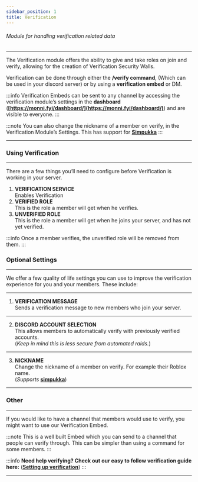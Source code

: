 ```yaml
---
sidebar_position: 1
title: Verification
---
```

###### Module for handling verification related data
***
The Verification module offers the ability to give and take roles on join and verify, allowing for the creation of Verification Security Walls.

Verification can be done through either the **/verify command**, (Which can be used in your discord server) or by using a **verification embed** or DM.

:::info
Verification Embeds can be sent to any channel by accessing the verification module’s settings in the **dashboard** (**[https://monni.fyi/dashboard/](https://monni.fyi/dashboard/)**) and are visible to everyone.
:::

:::note
You can also change the nickname of a member on verify, in the Verification Module’s Settings. This has support for [**Simpukka**](/simpukka)
:::

***
### Using Verification
---
There are a few things you’ll need to configure before Verification is working in your server.
1. **VERIFICATION SERVICE**  
Enables Verification
2. **VERIFIED ROLE**  
This is the role a member will get when he verifies.
3. **UNVERIFIED ROLE**  
This is the role a member will get when he joins your server, and has not yet verified.

:::info
Once a member verifies, the unverified role will be removed from them.
:::

### Optional Settings
---
We offer a few quality of life settings you can use to improve the verification experience for you and your members. These include:

---

1. **VERIFICATION MESSAGE**  
Sends a verification message to new members who join your server.

---

2. **DISCORD ACCOUNT SELECTION**  
This allows members to automatically verify with previously verified accounts.  
(*Keep in mind this is less secure from automated raids.*)

---

3. **NICKNAME**  
Change the nickname of a member on verify. For example their Roblox name.  
(*Supports* [**simpukka**](/simpukka))

---

### Other
---
If you would like to have a channel that members would use to verify, you might want to use our Verification Embed.

:::note
This is a well built Embed which you can send to a channel that people can verify through. This can be simpler than using a command for some members.
:::

:::info
**Need help verifying? Check out our easy to follow verification guide here:** (**[Setting up verification](/guides/verification-guide)**)
:::
***

